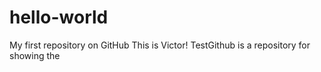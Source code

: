# hello-world
My first repository on GitHub
This is Victor!
TestGithub is a repository for showing the 

